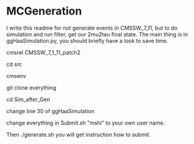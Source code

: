 # MCGeneration
I write this readme for not generate events in CMSSW_7_11, but to do simulation and run filter, get our 2mu2tau final state. The main thing is in ggHaaSimulation.py, you should briefly have a look to save time.

cmsrel CMSSW_7_1_11_patch2

cd src

cmsenv

git clone everything

cd Sim_after_Gen

change line 30 of ggHaaSimulation

change everything in Submit.sh "mshi" to your own user name.

Then ./generate.sh you will get instruction how to submit.
